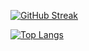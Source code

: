[![GitHub Streak](http://github-readme-streak-stats.herokuapp.com?user=novakf&theme=transparent&hide_border=true&card_width=400)](https://git.io/streak-stats)

[![Top Langs](https://github-readme-stats.vercel.app/api/top-langs/?username=novakf&layout=compact&theme=transparent&hide_border=true&card_width=400)](https://github.com/anuraghazra/github-readme-stats)
